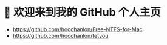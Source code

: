 # 👋 欢迎来到我的 GitHub 个人主页


* https://github.com/hoochanlon/Free-NTFS-for-Mac
* https://github.com/hoochanlon/tetyou



<!-- 

![ ](https://raw.githubusercontent.com/hoochanlon/hoochanlon/master/assets/github-contribution-grid-snake.svg)

-->

<!--

##git

git init
git add .
sudo git commit -m 'deploy'
git remote add origin https://github.com/hoochanlon/hoochanlon.github.io.git
git checkout -b gh-pages
sudo git push origin gh-pages -f

git remote set-url origin repo.git //修改远程仓库地址
git push origin :branch-name //删除远程分支
git reset --hard origin/master  //指令把HEAD指向master最新版本
git pull //强行合并

-->
